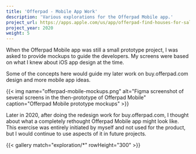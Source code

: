 ```yaml
---
title: 'Offerpad - Mobile App Work'
description: 'Various explorations for the Offerpad Mobile app.'
project_url: https://apps.apple.com/us/app/offerpad-find-houses-for-sale/id1354052452
project_year: 2020
weight: 5
---
```


When the Offerpad Mobile app was still a small prototype project, I was asked to provide mockups to guide the developers. My screens were based on what I knew about iOS app design at the time.

Some of the concepts here would guide my later work on buy.offerpad.com design and more mobile app ideas.

{{< img name="offerpad-mobile-mockups.png" alt="Figma screenshot of several screens in the then-prototype of Offerpad Mobile" caption="Offerpad Mobile prototype mockups" >}}

Later in 2020, after doing the redesign work for buy.offerpad.com, I thought about what a completely rethought Offerpad Mobile app might look like. This exercise was entirely initiated by myself and not used for the product, but I would continue to use aspects of it in future projects.

{{< gallery match="exploration/*" rowHeight="300" >}}
